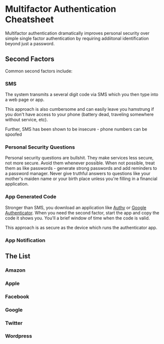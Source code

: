 # Multifactor Authentication Cheatsheet

Multifactor authentication dramatically improves personal security
over simple single factor authentication by requiring addiitonal
identification beyond just a password.

## Second Factors

Common second factors include:

### SMS

The system transmits a several digit code via SMS which you then type
into a web page or app.

This approach is also cumbersome and can easily leave you hamstrung if
you don't have access to your phone (battery dead, traveling somewhere
without service, etc).

Further, SMS has been shown to be insecure - phone numbers can be
spoofed 


### Personal Security Questions

Personal security questions are bullshit. They make services less
secure, not more secure. Avoid them whenever possible. When not
possible, treat them as like passwords - generate strong passwords and
add reminders to a password manager. Never give truthful answers to
questions like your mother's maiden name or your birth place unless
you're filling in a financial application.

### App Generated Code

Stronger than SMS, you download an application like [Authy](https://www.authy.com/) or [Google
Authenticator](https://support.google.com/accounts/answer/1066447?hl=en). When you need the second factor, start the app and copy
the code it shows you. You'll a brief window of time when the code is valid.

This approach is as secure as the device which runs the authenticator app.

### App Notification



## The List

### Amazon

### Apple

### Facebook

### Google

### Twitter

### Wordpress
